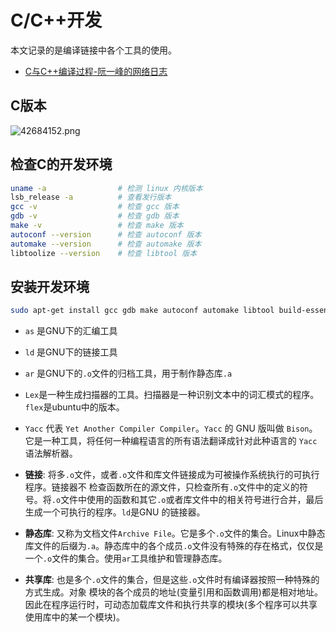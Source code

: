 # C/C++开发

本文记录的是编译链接中各个工具的使用。

- [C与C++编译过程-阮一峰的网络日志](http://www.ruanyifeng.com/blog/2014/11/compiler.html)

## C版本

![42684152.png](https://i.loli.net/2018/11/08/5be3b953d5f5a.png)

## 检查C的开发环境

```bash
uname -a                # 检测 linux 内核版本
lsb_release -a          # 查看发行版本
gcc -v                  # 检查 gcc 版本
gdb -v                  # 检查 gdb 版本
make -v                 # 检查 make 版本
autoconf --version      # 检查 autoconf 版本
automake --version      # 检查 automake 版本
libtoolize --version    # 检查 libtool 版本
```

## 安装开发环境

```bash
sudo apt-get install gcc gdb make autoconf automake libtool build-essential flex bison
```

- `as` 是GNU下的汇编工具
- `ld` 是GNU下的链接工具
- `ar` 是GNU下的`.o`文件的归档工具，用于制作静态库`.a`
- `Lex`是一种生成扫描器的工具。扫描器是一种识别文本中的词汇模式的程序。`flex`是ubuntu中的版本。
- `Yacc` 代表 `Yet Another Compiler Compiler`。`Yacc` 的 GNU 版叫做 `Bison`。它是一种工具，将任何一种编程语言的所有语法翻译成针对此种语言的 `Yacc` 语法解析器。

- **链接**: 将多`.o`文件，或者`.o`文件和库文件链接成为可被操作系统执行的可执行程序。链接器不 检查函数所在的源文件，只检查所有`.o`文件中的定义的符号。将`.o`文件中使用的函数和其它`.o`或者库文件中的相关符号进行合并，最后生成一个可执行的程序。`ld`是GNU 的链接器。

- **静态库**: 又称为文档文件`Archive File`。它是多个`.o`文件的集合。Linux中静态库文件的后缀为`.a`。静态库中的各个成员`.o`文件没有特殊的存在格式，仅仅是一个`.o`文件的集合。使用`ar`工具维护和管理静态库。

- **共享库**: 也是多个`.o`文件的集合，但是这些`.o`文件时有编译器按照一种特殊的方式生成。对象 模块的各个成员的地址(变量引用和函数调用)都是相对地址。因此在程序运行时，可动态加载库文件和执行共享的模块(多个程序可以共享使用库中的某一个模块)。